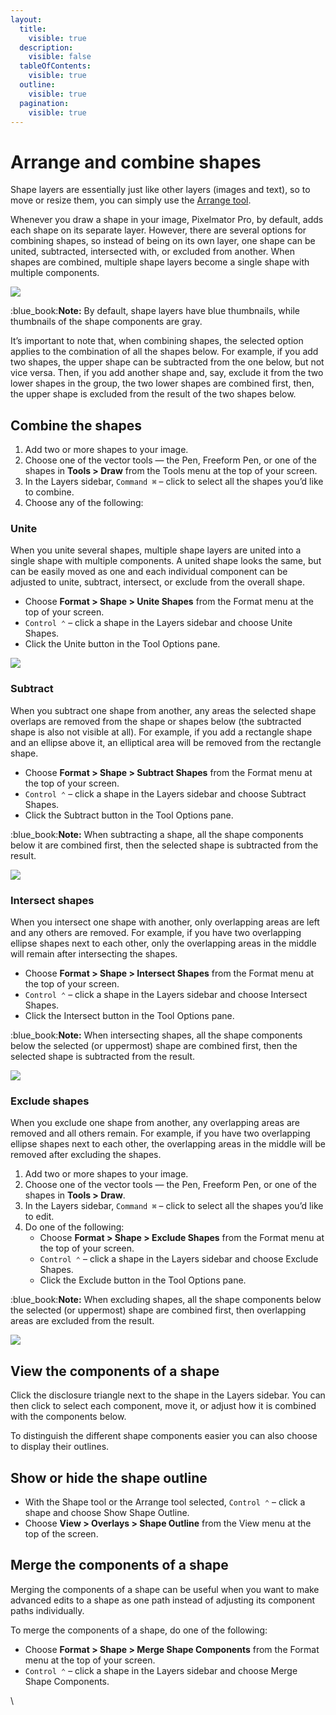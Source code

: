 ```yaml
---
layout:
  title:
    visible: true
  description:
    visible: false
  tableOfContents:
    visible: true
  outline:
    visible: true
  pagination:
    visible: true
---
```


# Arrange and combine shapes

Shape layers are essentially just like other layers (images and text), so to move or resize them, you can simply use the [Arrange tool](../work-with-layers/use-the-arrange-tool.md).

Whenever you draw a shape in your image, Pixelmator Pro, by default, adds each shape on its separate layer. However, there are several options for combining shapes, so instead of being on its own layer, one shape can be united, subtracted, intersected with, or excluded from another. When shapes are combined, multiple shape layers become a single shape with multiple components.

![](https://help.pixelmator.com/pixelmator-pro/3.5/assets/English/1653048231000.png)

:blue\_book:**Note:** By default, shape layers have blue thumbnails, while thumbnails of the shape components are gray.

It’s important to note that, when combining shapes, the selected option applies to the combination of all the shapes below. For example, if you add two shapes, the upper shape can be subtracted from the one below, but not vice versa. Then, if you add another shape and, say, exclude it from the two lower shapes in the group, the two lower shapes are combined first, then, the upper shape is excluded from the result of the two shapes below.

## Combine the shapes

1. Add two or more shapes to your image.
2. Choose one of the vector tools — the Pen, Freeform Pen, or one of the shapes in **Tools > Draw** from the Tools menu at the top of your screen.
3. In the Layers sidebar, `Command ⌘` – click to select all the shapes you’d like to combine.
4. Choose any of the following:

### Unite

When you unite several shapes, multiple shape layers are united into a single shape with multiple components. A united shape looks the same, but can be easily moved as one and each individual component can be adjusted to unite, subtract, intersect, or exclude from the overall shape.

* Choose **Format > Shape > Unite Shapes** from the Format menu at the top of your screen.
* `Control ⌃` – click a shape in the Layers sidebar and choose Unite Shapes.
* Click the Unite button in the Tool Options pane.

![](https://help.pixelmator.com/pixelmator-pro/3.5/assets/English/1653048465000.jpeg)

### Subtract

When you subtract one shape from another, any areas the selected shape overlaps are removed from the shape or shapes below (the subtracted shape is also not visible at all). For example, if you add a rectangle shape and an ellipse above it, an elliptical area will be removed from the rectangle shape.

* Choose **Format > Shape > Subtract Shapes** from the Format menu at the top of your screen.
* `Control ⌃` – click a shape in the Layers sidebar and choose Subtract Shapes.
* Click the Subtract button in the Tool Options pane.

:blue\_book:**Note:** When subtracting a shape, all the shape components below it are combined first, then the selected shape is subtracted from the result.&#x20;

![](https://help.pixelmator.com/pixelmator-pro/3.5/assets/English/1654509447000.jpeg)

### Intersect shapes

When you intersect one shape with another, only overlapping areas are left and any others are removed. For example, if you have two overlapping ellipse shapes next to each other, only the overlapping areas in the middle will remain after intersecting the shapes.

* Choose **Format > Shape > Intersect Shapes** from the Format menu at the top of your screen.
* `Control ⌃` – click a shape in the Layers sidebar and choose Intersect Shapes.
* Click the Intersect button in the Tool Options pane.

:blue\_book:**Note:** When intersecting shapes, all the shape components below the selected (or uppermost) shape are combined first, then the selected shape is subtracted from the result.

![](https://help.pixelmator.com/pixelmator-pro/3.5/assets/English/1654509441000.jpeg)

### Exclude shapes

When you exclude one shape from another, any overlapping areas are removed and all others remain. For example, if you have two overlapping ellipse shapes next to each other, the overlapping areas in the middle will be removed after excluding the shapes.

1. Add two or more shapes to your image.
2. Choose one of the vector tools — the Pen, Freeform Pen, or one of the shapes in **Tools > Draw**.
3. In the Layers sidebar, `Command ⌘` – click to select all the shapes you’d like to edit.
4. Do one of the following:
   * Choose **Format > Shape > Exclude Shapes** from the Format menu at the top of your screen.
   * `Control ⌃` – click a shape in the Layers sidebar and choose Exclude Shapes.
   * Click the Exclude button in the Tool Options pane.

:blue\_book:**Note:** When excluding shapes, all the shape components below the selected (or uppermost) shape are combined first, then overlapping areas are excluded from the result.

![](https://help.pixelmator.com/pixelmator-pro/3.5/assets/English/1654509434000.jpeg)

## View the components of a shape

Click the disclosure triangle next to the shape in the Layers sidebar. You can then click to select each component, move it, or adjust how it is combined with the components below.

To distinguish the different shape components easier you can also choose to display their outlines.&#x20;

## Show or hide the shape outline

* With the Shape tool or the Arrange tool selected, `Control ⌃` – click a shape and choose Show Shape Outline.
* Choose **View > Overlays > Shape Outline** from the View menu at the top of the screen.

## Merge the components of a shape

Merging the components of a shape can be useful when you want to make advanced edits to a shape as one path instead of adjusting its component paths individually.

To merge the components of a shape, do one of the following:

* Choose **Format > Shape > Merge Shape Components** from the Format menu at the top of your screen.
* `Control ⌃` – click a shape in the Layers sidebar and choose Merge Shape Components.

\

